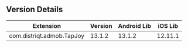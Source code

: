 ## Version Details

| Extension | Version | Android Lib | iOS Lib |
| --- | --- | --- | --- |
| com.distriqt.admob.TapJoy | 13.1.2 | 13.1.2 | 12.11.1 |
